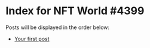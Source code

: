# Index for NFT World #4399
Posts will be displayed in the order below:

- [Your first post](./001-first.md)

